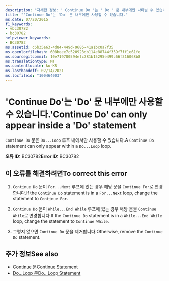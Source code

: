 ```yaml
---
description: "자세한 정보: ' Continue Do '는 ' Do ' 문 내부에만 나타날 수 있습니다."
title: "'Continue Do'는 'Do' 문 내부에만 사용할 수 있습니다."
ms.date: 07/20/2015
f1_keywords:
- vbc30782
- bc30782
helpviewer_keywords:
- BC30782
ms.assetid: c6b35e63-4d84-449d-9685-41a1bc0a7f35
ms.openlocfilehash: 608beee7c520923db114e88744f359f7ff1e61fe
ms.sourcegitcommit: 10e719780594efc781b15295e499c66f316068b8
ms.translationtype: MT
ms.contentlocale: ko-KR
ms.lasthandoff: 02/14/2021
ms.locfileid: "100464003"
---
```

# <a name="continue-do-can-only-appear-inside-a-do-statement"></a><span data-ttu-id="53279-103">'Continue Do'는 'Do' 문 내부에만 사용할 수 있습니다.</span><span class="sxs-lookup"><span data-stu-id="53279-103">'Continue Do' can only appear inside a 'Do' statement</span></span>

<span data-ttu-id="53279-104">`Continue Do` 문은 `Do...Loop` 루프 내에서만 사용할 수 있습니다.</span><span class="sxs-lookup"><span data-stu-id="53279-104">A `Continue Do` statement can only appear within a `Do...Loop` loop.</span></span>  
  
 <span data-ttu-id="53279-105">**오류 ID:** BC30782</span><span class="sxs-lookup"><span data-stu-id="53279-105">**Error ID:** BC30782</span></span>  
  
## <a name="to-correct-this-error"></a><span data-ttu-id="53279-106">이 오류를 해결하려면</span><span class="sxs-lookup"><span data-stu-id="53279-106">To correct this error</span></span>  
  
1. <span data-ttu-id="53279-107">`Continue Do` 문이 `For...Next` 루프에 있는 경우 해당 문을 `Continue For`로 변경합니다.</span><span class="sxs-lookup"><span data-stu-id="53279-107">If the `Continue Do` statement is in a `For...Next` loop, change the statement to `Continue For`.</span></span>  
  
2. <span data-ttu-id="53279-108">`Continue Do` 문이 `While...End While` 루프에 있는 경우 해당 문을 `Continue While`로 변경합니다.</span><span class="sxs-lookup"><span data-stu-id="53279-108">If the `Continue Do` statement is in a `While...End While` loop, change the statement to `Continue While`.</span></span>  
  
3. <span data-ttu-id="53279-109">그렇지 않으면 `Continue Do` 문을 제거합니다.</span><span class="sxs-lookup"><span data-stu-id="53279-109">Otherwise, remove the `Continue Do` statement.</span></span>  
  
## <a name="see-also"></a><span data-ttu-id="53279-110">추가 정보</span><span class="sxs-lookup"><span data-stu-id="53279-110">See also</span></span>

- [<span data-ttu-id="53279-111">Continue 문</span><span class="sxs-lookup"><span data-stu-id="53279-111">Continue Statement</span></span>](../language-reference/statements/continue-statement.md)
- [<span data-ttu-id="53279-112">Do...Loop 문</span><span class="sxs-lookup"><span data-stu-id="53279-112">Do...Loop Statement</span></span>](../language-reference/statements/do-loop-statement.md)
